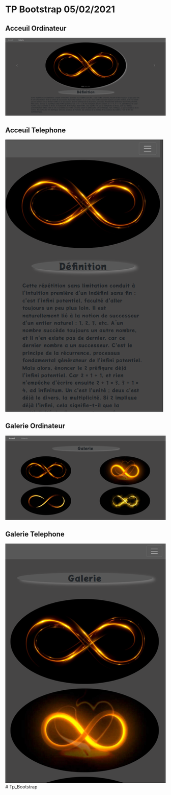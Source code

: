 # TP Bootstrap 05/02/2021

## Acceuil Ordinateur

![alt text](./rendu/acceuil_pc.png)

## Acceuil Telephone

![alt text](./rendu/acceuil_tel.png)

## Galerie Ordinateur

![alt text](./rendu/galerie_pc.png)

## Galerie Telephone

![alt text](./rendu/galerie_tel.png)
#   T p _ B o o t s t r a p 
 
 